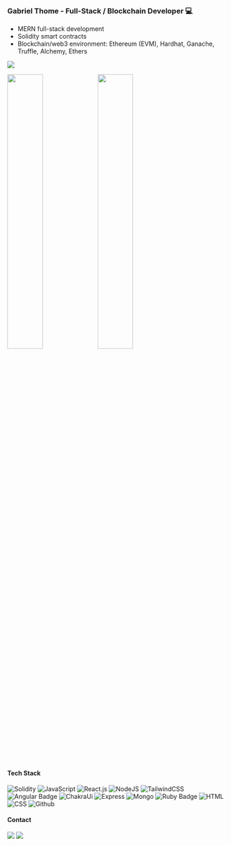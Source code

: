 ### Gabriel Thome - Full-Stack / Blockchain Developer 💻

- MERN full-stack development
- Solidity smart contracts
- Blockchain/web3 environment: Ethereum (EVM), Hardhat, Ganache, Truffle, Alchemy, Ethers 

![](http://github-profile-summary-cards.vercel.app/api/cards/repos-per-language?username=thomasdev5832&theme=tokyonight)
<div>
  
  <img width=40% align="center"  src="https://github-readme-streak-stats.herokuapp.com?user=thomasdev5832&theme=tokyonight&mode=weekly" />
  <img width=40% align="center" src="https://github-readme-stats.vercel.app/api/top-langs/?username=thomasdev5832&layout=compact&theme=tokyonight" />
</div>

#### Tech Stack
![Solidity](https://img.shields.io/badge/Solidity-e6e6e6?style=for-the-badge&logo=solidity&logoColor=black)
![JavaScript](https://img.shields.io/badge/JavaScript-F7DF1E?style=for-the-badge&logo=javascript&logoColor=black)
![React.js](https://img.shields.io/badge/React-20232A?style=for-the-badge&logo=react&logoColor=61DAFB)
![NodeJS](https://img.shields.io/badge/Node%20js-339933?style=for-the-badge&logo=nodedotjs&logoColor=white)
![TailwindCSS](https://img.shields.io/badge/Tailwind_CSS-38B2AC?style=for-the-badge&logo=tailwind-css&logoColor=white)
![Angular Badge](https://img.shields.io/badge/Angular-DD0031?logo=angular&logoColor=fff&style=for-the-badge)
![ChakraUi](https://img.shields.io/badge/Chakra--UI-319795?style=for-the-badge&logo=chakra-ui&logoColor=white)
![Express](https://img.shields.io/badge/Express%20js-000000?style=for-the-badge&logo=express&logoColor=white)
![Mongo](https://img.shields.io/badge/MongoDB-4EA94B?style=for-the-badge&logo=mongodb&logoColor=white)
![Ruby Badge](https://img.shields.io/badge/Ruby-CC342D?logo=ruby&logoColor=fff&style=for-the-badge)
![HTML](https://img.shields.io/badge/HTML5-E34F26?style=for-the-badge&logo=html5&logoColor=white)
![CSS](https://img.shields.io/badge/CSS3-1572B6?style=for-the-badge&logo=css3&logoColor=white)
![Github](https://img.shields.io/badge/GitHub-100000?style=for-the-badge&logo=github&logoColor=white)

#### Contact
<div>
  <a href = "mailto:eugabrielthome@gmail.com"> <img src="https://img.shields.io/badge/-Gmail-%23333?style=for-the-badge&logo=gmail&logoColor=white" target="_blank"></a>
  <a href="https://www.linkedin.com/in/gabrieltome/" target="_blank"><img src="https://img.shields.io/badge/-LinkedIn-%230077B5?style=for-the-badge&logo=linkedin&logoColor=white"  target="_blank"></a> 
</div>
